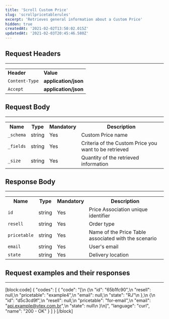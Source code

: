 ```yaml
---
title: 'Scroll Custom Price'
slug: 'scrollpricetablerules'
excerpt: 'Retrieves general information about a Custom Price'
hidden: true
createdAt: '2021-02-02T13:50:02.015Z'
updatedAt: '2021-02-03T20:45:46.580Z'
---
```


## Request Headers

---

<table>
    <tr>
        <td><strong>Header</strong></td>
        <td><strong>Value</strong></td>
    </tr>
    <tr>
        <td><code>Content-Type</code></td>
        <td><strong>application/json</strong></td>
    </tr>
    <tr>
        <td><code>Accept</code></td>
        <td><strong>application/json</strong></td>
    </tr>
</table>

## Request Body

---

<table>
    <tr>
        <th>Name</th>
        <th>Type</th>
        <th>Mandatory</th>
        <th>Description</th>
    </tr>
    <tr>
        <td><code>_schema</code></td>
        <td>string</td>
        <td>Yes</td>
        <td>Custom Price name</td>
    </tr>
    <tr>
        <td><code>_fields</code></td>
        <td>string</td>
        <td>Yes</td>
        <td>Criteria of the Custom Price you want to be retrieved</td>
    </tr>
    <tr>
        <td><code>_size</code></td>
        <td>string</td>
        <td>Yes</td>
        <td>Quantity of the retrieved information</td>
    </tr>
</table>

## Response Body

---
<table>
    <tr>
        <th>Name</th>
        <th>Type</th>
        <th>Mandatory</th>
        <th>Description</th>
    </tr>
    <tr>
        <td><code>id</code></td>
        <td>string</td>
        <td>Yes</td>
        <td>Price Association unique identifier</td>
    </tr>
    <tr>
        <td><code>resell</code></td>
        <td>string</td>
        <td>Yes</td>
        <td>Order type</td>
    </tr>
    <tr>
        <td><code>pricetable</code></td>
        <td>string</td>
        <td>Yes</td>
        <td>Name of the Price Table associated with the scenario</td>
    </tr>
    <tr>
        <td><code>email</code></td>
        <td>string</td>
        <td>Yes</td>
        <td>User's email</td>
    </tr>
    <tr>
        <td><code>state</code></td>
        <td>string</td>
        <td>Yes</td>
        <td>Delivery location</td>
    </tr>
</table>

## Request examples and their responses

---

[block:code]
{
"codes": [
{
"code": "[\n {\n \"id\": \"65b1fc90\",\n \"resell\": null,\n \"pricetable\": \"example4\",\n \"email\": null,\n \"state\": \"RJ\"\n },\n {\n \"id\": \"d5c3cd9f\",\n \"resell\": null,\n \"pricetable\": \"for-email\",\n \"email\": \"api.example@vtex.com.br\",\n \"state\": null\n }\n]",
"language": "curl",
"name": "200 - OK"
}
]
}
[/block]
